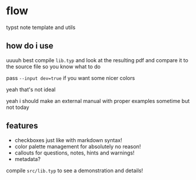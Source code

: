 # flow

typst note template and utils

## how do i use

uuuuh best compile `lib.typ` and look at the resulting pdf and compare it to the source file so you know what to do

pass `--input dev=true` if you want some nicer colors

yeah that's not ideal

yeah i should make an external manual with proper examples sometime
but not today

## features

- checkboxes just like with markdown syntax!
- color palette management for absolutely no reason!
- callouts for questions, notes, hints and warnings!
- metadata?

compile `src/lib.typ` to see a demonstration and details!

